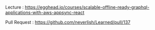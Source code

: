 Lecture : https://egghead.io/courses/scalable-offline-ready-graphql-applications-with-aws-appsync-react

Pull Request : https://github.com/neverlish/Learned/pull/137
